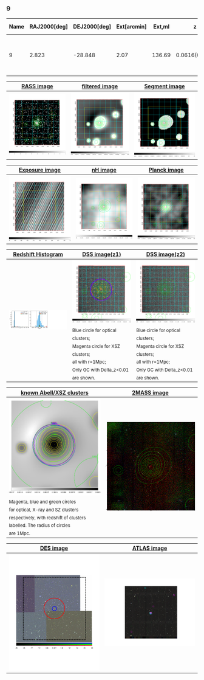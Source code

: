 <div STYLE="page-break-after: always;"></div>

### 9

|Name|RAJ2000[deg]|DEJ2000[deg] |Ext[arcmin]| Ext,ml | z | z_src| C|GC(XSZ,Delta_z<0.01)| GC(OPT,Delta_z<0.01)|GC| R_sig[arcmin] | R500[arcmin] | R500[Mpc]| CRsig[c/s] | CR500[c/s] |L500[1E44 erg/s]|F500[1E-12 erg/s/cm^2]| M500[1E14 Msun]|Tx[keV]|Cnt_sig|Beta|Rc[arcmin]|Comment|Alias|
|---|---|---|---|---|---|------|---|--------|---------|----------|---|---|---|---|---|---|---|---|---|---|---|---|---|---|
|9| 2.823| -28.848| 2.07| 136.69| 0.0616(0.005)| z1, z_xsz| B| MCXC, PSZ2, Tar, XB| A, W| A, MCXC, N, PSZ2, Tar, W, XB| 12.212| 13.041| 0.930| 0.621(0.056)| 0.627(0.057)| 1.136(0.056)| 12.456(0.617)| 2.42(0.06)| 3.77(0.06)| 192.5| 0.756(-0.090+0.117)| 3.623(-0.708+0.807)| -| k228|

|[RASS image](../image/9/9_img.pdf)|[filtered image](../image/9/9_fil.pdf)|[Segment image](../image/9/9_seg.pdf)|
|-------------------|--------------------|-------------------|
| <img src="../image/9/9_img.png" width="300">  | <img src="../image/9/9_fil.png" width="300">   | <img src="../image/9/9_seg.png" width="300">  |

|[Exposure image](../image/9/9_mex.pdf)| [nH image](../image/9/9_nh.pdf)| [Planck image](../image/9/9_p.pdf)|
|-------------------|--------------------|-------------------|
|<img src="../image/9/9_mex.png" width="300">   | <img src="../image/9/9_nh.png" width="300">    | <img src="../image/9/9_p.png" width="300"> |

|[Redshift Histogram](../image/9/9_zg.pdf) | [DSS image(z1)](../image/9/9_dss_z1.pdf)      |  [DSS image(z2)](../image/9/9_dss_z2.pdf)    |
|-------------------|--------------------|-------------------|
|<img src="../image/9/9_zg.png" width="300"> |<img src="../image/9/9_dss_z1.png" width="300"> <sub><br>Blue circle for optical clusters; <br>Magenta circle for XSZ clusters; <br>all with r=1Mpc; <br>Only GC with Delta_z<0.01 are shown. </sub>| <img src="../image/9/9_dss_z2.png" width="300"><sub><br>Blue circle for optical clusters; <br>Magenta circle for XSZ clusters; <br>all with r=1Mpc; <br>Only GC with Delta_z<0.01 are shown. </sub> |

|[known Abell/XSZ clusters](../image/9/9_gc.pdf) | [2MASS image](../image/9/9_2mass.pdf)      |
|-------------------|-------------------|
|<img src=../image/9/9_gc.png width="300"> <br><sub>Magenta, blue and green circles <br>for optical, X-ray and SZ clusters <br>respectively, with redshift of clusters <br>labelled. The radius of circles <br>are 1Mpc.</sub>|<img src="../image/9/9_2mass.png" width="300">  |

|[DES image](../image/9/9_des.pdf)   |[ATLAS image](../image/9/9_s.pdf)        |
|-------------------|-------------------|
| <img src="../image/9/9_des.pdf" width="300">  | <img src="../image/9/9_s.pdf" width="300">  |
